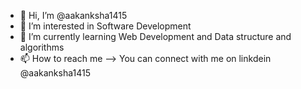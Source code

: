 - 👋 Hi, I’m @aakanksha1415
- 👀 I’m interested in Software Development
- 🌱 I’m currently learning Web Development and Data structure and algorithms
- 📫 How to reach me --> You can connect with me on linkdein @aakanksha1415

<!---
aakanksha1415/aakanksha1415 is a ✨ special ✨ repository because its `README.md` (this file) appears on your GitHub profile.
You can click the Preview link to take a look at your changes.
--->
